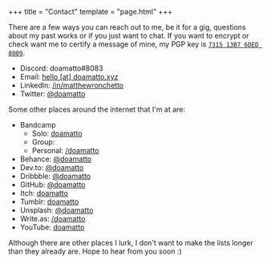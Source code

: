 +++
title = "Contact"
template = "page.html"
+++

There are a few ways you can reach out to me, be it for a gig, questions about my past works or if you just want to chat. If you want to encrypt or check want me to certify a message of mine, my PGP key is [`7315 13B7 6DED 8009`](https://keybase.io/doamatto).

- Discord: doamatto#8083
- Email: [hello \[at\] doamatto.xyz](mailto:hello@doamatto.xyz)
- LinkedIn: [/in/matthewronchetto](https://linkedin.com/in/matthewronchetto)
- Twitter: [@doamatto](https://twitter.com/doamatto)

Some other places around the internet that I'm at are:
- Bandcamp
    - Solo: [doamatto](https://doamatto.bandcamp.com)
    - Group:
    - Personal: [/doamatto](https://bandcamp.com/doamatto)
- Behance: [@doamatto](https://behance.net/doamatto)
- Dev.to: [@doamatto](https://dev.to/doamatto)
- Dribbble: [@doamatto](https://dribbble.com/doamatto)
- GitHub: [@doamatto](https://github.com/doamatto)
- Itch: [doamatto](https://doamatto.itch.io)
- Tumblr: [doamatto](https://doamatto.tumblr.com)
- Unsplash: [@doamatto](https://unsplash.com/@doamatto)
- Write.as: [/doamatto](https://write.as/doamatto/)
- YouTube: [doamatto](https://overto.doamatto.xyz/youtube)

Although there are other places I lurk, I don't want to make the lists longer than they already are. Hope to hear from you soon :)